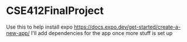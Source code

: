 # CSE412FinalProject
Use this to help install expo
https://docs.expo.dev/get-started/create-a-new-app/
I'll add dependencies for the app once more stuff is set up
